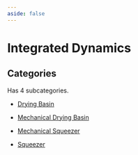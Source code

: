 ```yaml
---
aside: false
---
```



# Integrated Dynamics

## Categories

Has 4 subcategories.

* [Drying Basin](./drying_basin.md)

* [Mechanical Drying Basin](./mechanical_drying_basin.md)

* [Mechanical Squeezer](./mechanical_squeezer.md)

* [Squeezer](./squeezer.md)


